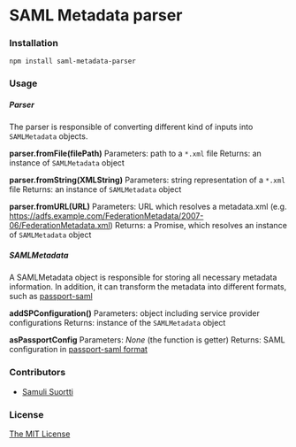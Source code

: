 # SAML Metadata parser

### Installation

```
npm install saml-metadata-parser
```

### Usage

##### Parser
The parser is responsible of converting different kind of inputs into `SAMLMetadata` objects.

**parser.fromFile(filePath)**
Parameters: path to a `*.xml` file
Returns: an instance of `SAMLMetadata` object

**parser.fromString(XMLString)**
Parameters: string representation of a `*.xml` file
Returns: an instance of `SAMLMetadata` object

**parser.fromURL(URL)**
Parameters: URL which resolves a metadata.xml (e.g. https://adfs.example.com/FederationMetadata/2007-06/FederationMetadata.xml)
Returns: a Promise, which resolves an instance of `SAMLMetadata` object

##### SAMLMetadata
A SAMLMetadata object is responsible for storing all necessary metadata information. In addition, it can transform the metadata into different formats, such as [passport-saml](https://github.com/bergie/passport-saml#config-parameter-details)

**addSPConfiguration()**
Parameters: object including service provider configurations
Returns: instance of the `SAMLMetadata` object

**asPassportConfig**
Parameters: *None* (the function is getter)
Returns: SAML configuration in [passport-saml format](https://github.com/bergie/passport-saml#config-parameter-details)


### Contributors

- [Samuli Suortti](https://github.com/smulis)

### License

[The MIT License](http://opensource.org/licenses/MIT)
